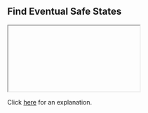 ##  Find Eventual Safe States 

<iframe></iframe>

Click [here](Explanation.md) for an explanation.

